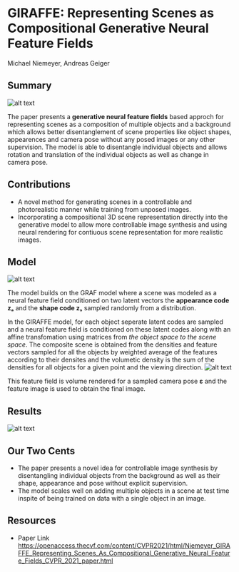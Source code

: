 # GIRAFFE: Representing Scenes as Compositional Generative Neural Feature Fields
Michael Niemeyer, Andreas Geiger

## Summary
![alt text](https://github.com/kumar-devesh/papers_we_read/blob/master/images/giraffe_overview.PNG)

The paper presents a **generative neural feature fields** based approch for representing scenes as a composition 
of multiple objects and a background which allows better disentanglement of scene properties like object shapes, 
appearences and camera pose without any posed images or any other supervision. The model is able to disentangle 
individual objects and allows rotation and translation of the individual objects as well as change in camera pose.

## Contributions

- A novel method for generating scenes in a controllable and photorealistic manner while training from unposed images.
- Incorporating a compositional 3D scene representation directly into the generative model to allow more controllable 
image synthesis and using neural rendering for contiuous scene representation for more realistic images.

## Model

![alt text](https://github.com/kumar-devesh/papers_we_read/blob/master/images/giraffe_architecture.PNG)

The model builds on the GRAF model where a scene was modeled as a neural feature field conditioned on
two latent vectors the **appearance code zₐ** and the **shape code zₛ** sampled randomly from a distribution. 

In the GIRAFFE model, for each object seperate latent codes are sampled and a neural feature field is conditioned on
these latent codes along with an affine transfomation using matrices from *the object space to the scene space*. The 
composite scene is obtained from the densities and feature vectors sampled for all the objects by weighted average 
of the features according to their densites and the volumetic density is the sum of the densities for all objects
for a given point and the viewing direction. 
![alt text](https://github.com/kumar-devesh/papers_we_read/blob/master/images/giraffe_composition_scene_feature_field.PNG) 

This feature field is volume rendered for a sampled camera pose **ε** and the 
feature image is used to obtain the final image.

## Results
![alt text](https://github.com/kumar-devesh/papers_we_read/blob/master/images/giraffe_controllable_scene_generation.PNG) 

## Our Two Cents
- The paper presents a novel idea for controllable image synthesis by disentangling individual objects from the 
background as well as their shape, appearance and pose without explicit supervision.
- The model scales well on adding multiple objects in a scene at test time inspite of being trained on data with a single object in an image.

## Resources
- Paper Link 
https://openaccess.thecvf.com/content/CVPR2021/html/Niemeyer_GIRAFFE_Representing_Scenes_As_Compositional_Generative_Neural_Feature_Fields_CVPR_2021_paper.html

